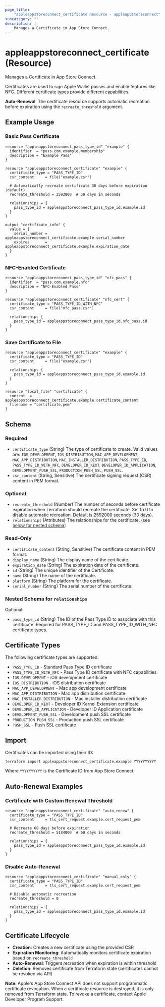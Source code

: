 ```yaml
---
page_title:
    "appleappstoreconnect_certificate Resource - appleappstoreconnect"
subcategory: ""
description: |-
    Manages a Certificate in App Store Connect.
---
```


# appleappstoreconnect_certificate (Resource)

Manages a Certificate in App Store Connect.

Certificates are used to sign Apple Wallet passes and enable features
like NFC. Different certificate types provide different capabilities.

**Auto-Renewal**: The certificate resource supports automatic recreation
before expiration using the `recreate_threshold` argument.

## Example Usage

### Basic Pass Certificate

```hcl
resource "appleappstoreconnect_pass_type_id" "example" {
  identifier  = "pass.com.example.membership"
  description = "Example Pass"
}

resource "appleappstoreconnect_certificate" "example" {
  certificate_type = "PASS_TYPE_ID"
  csr_content     = file("example.csr")

  # Automatically recreate certificate 30 days before expiration (default)
  recreate_threshold = 2592000  # 30 days in seconds

  relationships = {
    pass_type_id = appleappstoreconnect_pass_type_id.example.id
  }
}

output "certificate_info" {
  value = {
    serial_number = appleappstoreconnect_certificate.example.serial_number
    expires       = appleappstoreconnect_certificate.example.expiration_date
  }
}
```

### NFC-Enabled Certificate

```hcl
resource "appleappstoreconnect_pass_type_id" "nfc_pass" {
  identifier  = "pass.com.example.nfc"
  description = "NFC-Enabled Pass"
}

resource "appleappstoreconnect_certificate" "nfc_cert" {
  certificate_type = "PASS_TYPE_ID_WITH_NFC"
  csr_content     = file("nfc_pass.csr")

  relationships {
    pass_type_id = appleappstoreconnect_pass_type_id.nfc_pass.id
  }
}
```

### Save Certificate to File

```hcl
resource "appleappstoreconnect_certificate" "example" {
  certificate_type = "PASS_TYPE_ID"
  csr_content     = file("example.csr")

  relationships {
    pass_type_id = appleappstoreconnect_pass_type_id.example.id
  }
}

resource "local_file" "certificate" {
  content  = appleappstoreconnect_certificate.example.certificate_content
  filename = "certificate.pem"
}
```

<!-- schema generated by tfplugindocs -->

## Schema

### Required

- `certificate_type` (String) The type of certificate to create. Valid
  values are: `IOS_DEVELOPMENT`, `IOS_DISTRIBUTION`,
  `MAC_APP_DEVELOPMENT`, `MAC_APP_DISTRIBUTION`,
  `MAC_INSTALLER_DISTRIBUTION`, `PASS_TYPE_ID`, `PASS_TYPE_ID_WITH_NFC`,
  `DEVELOPER_ID_KEXT`, `DEVELOPER_ID_APPLICATION`,
  `DEVELOPMENT_PUSH_SSL`, `PRODUCTION_PUSH_SSL`, `PUSH_SSL`.
- `csr_content` (String, Sensitive) The certificate signing request
  (CSR) content in PEM format.

### Optional

- `recreate_threshold` (Number) The number of seconds before certificate
  expiration when Terraform should recreate the certificate. Set to 0 to
  disable automatic recreation. Default is 2592000 seconds (30 days).
- `relationships` (Attributes) The relationships for the certificate.
  (see [below for nested schema](#nestedatt--relationships))

### Read-Only

- `certificate_content` (String, Sensitive) The certificate content in
  PEM format.
- `display_name` (String) The display name of the certificate.
- `expiration_date` (String) The expiration date of the certificate.
- `id` (String) The unique identifier of the Certificate.
- `name` (String) The name of the certificate.
- `platform` (String) The platform for the certificate.
- `serial_number` (String) The serial number of the certificate.

<a id="nestedatt--relationships"></a>

### Nested Schema for `relationships`

Optional:

- `pass_type_id` (String) The ID of the Pass Type ID to associate with
  this certificate. Required for PASS_TYPE_ID and PASS_TYPE_ID_WITH_NFC
  certificate types.

## Certificate Types

The following certificate types are supported:

- `PASS_TYPE_ID` - Standard Pass Type ID certificate
- `PASS_TYPE_ID_WITH_NFC` - Pass Type ID certificate with NFC
  capabilities
- `IOS_DEVELOPMENT` - iOS development certificate
- `IOS_DISTRIBUTION` - iOS distribution certificate
- `MAC_APP_DEVELOPMENT` - Mac app development certificate
- `MAC_APP_DISTRIBUTION` - Mac app distribution certificate
- `MAC_INSTALLER_DISTRIBUTION` - Mac installer distribution certificate
- `DEVELOPER_ID_KEXT` - Developer ID Kernel Extension certificate
- `DEVELOPER_ID_APPLICATION` - Developer ID Application certificate
- `DEVELOPMENT_PUSH_SSL` - Development push SSL certificate
- `PRODUCTION_PUSH_SSL` - Production push SSL certificate
- `PUSH_SSL` - Push SSL certificate

## Import

Certificates can be imported using their ID:

```bash
terraform import appleappstoreconnect_certificate.example YYYYYYYYYY
```

Where `YYYYYYYYYY` is the Certificate ID from App Store Connect.

## Auto-Renewal Examples

### Certificate with Custom Renewal Threshold

```hcl
resource "appleappstoreconnect_certificate" "auto_renew" {
  certificate_type = "PASS_TYPE_ID"
  csr_content     = tls_cert_request.example.cert_request_pem

  # Recreate 60 days before expiration
  recreate_threshold = 5184000  # 60 days in seconds

  relationships = {
    pass_type_id = appleappstoreconnect_pass_type_id.example.id
  }
}
```

### Disable Auto-Renewal

```hcl
resource "appleappstoreconnect_certificate" "manual_only" {
  certificate_type = "PASS_TYPE_ID"
  csr_content     = tls_cert_request.example.cert_request_pem

  # Disable automatic recreation
  recreate_threshold = 0

  relationships = {
    pass_type_id = appleappstoreconnect_pass_type_id.example.id
  }
}
```

## Certificate Lifecycle

- **Creation**: Creates a new certificate using the provided CSR
- **Expiration Monitoring**: Automatically monitors certificate
  expiration based on `recreate_threshold`
- **Auto-Renewal**: Triggers recreation when expiration is within
  threshold
- **Deletion**: Removes certificate from Terraform state (certificates
  cannot be revoked via API)

**Note**: Apple's App Store Connect API does not support programmatic
certificate revocation. When a certificate resource is destroyed, it is
only removed from Terraform state. To revoke a certificate, contact
Apple Developer Program Support.
